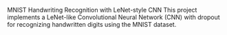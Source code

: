 MNIST Handwriting Recognition with LeNet-style CNN
This project implements a LeNet-like Convolutional Neural Network (CNN) with dropout for recognizing handwritten digits using the MNIST dataset.
